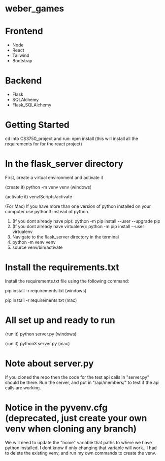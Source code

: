 # weber_games
# Frontend
- Node
- React
- Tailwind
- Bootstrap
# Backend
- Flask
- SQLAlchemy
- Flask_SQLAlchemy

# Getting Started

cd into CS3750_project and run:
npm install
(this will install all the requirements for for the react project)

# In the flask_server directory

First, create a virtual environment and activate it

(create it) python -m venv venv (windows)

(activate it) venv/Scripts/activate

(For Mac)
If you have more than one version of python installed on your computer use python3 instead of python.

1. (If you dont already have pip): python -m pip install --user --upgrade pip
2. (If you dont already have virtualenv): python -m pip install --user virtualenv
3. Navigate to the flask_server directory in the terminal
4. python -m venv venv
5. source venv/bin/activate

# Install the requirements.txt

Install the requirements.txt file using the following command:

pip install -r requirements.txt (windows)

pip install -r requirements.txt (mac)

# All set up and ready to run

(run it) python server.py (windows)

(run it) python3 server.py (mac)

# Note about server.py

If you cloned the repo then the code for the test api calls in "server.py" should be there.
Run the server, and put in "/api/members/" to test if the api calls are working.

# Notice in the pyvenv.cfg (deprecated, just create your own venv when cloning any branch)

We will need to update the "home" variable that paths to where we have python installed.
I dont know if only changing that variable will work..
I had to delete the existing venv, and run my own commands to create the venv.

